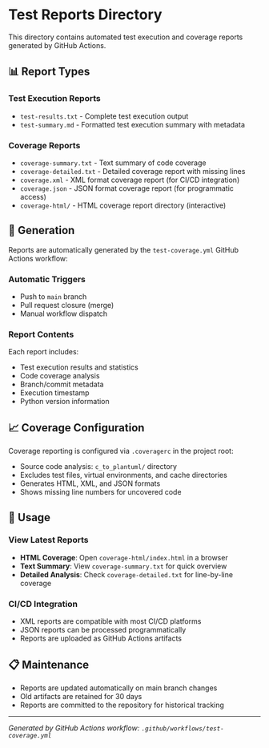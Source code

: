 # Test Reports Directory

This directory contains automated test execution and coverage reports generated by GitHub Actions.

## 📊 Report Types

### Test Execution Reports
- `test-results.txt` - Complete test execution output
- `test-summary.md` - Formatted test execution summary with metadata

### Coverage Reports
- `coverage-summary.txt` - Text summary of code coverage
- `coverage-detailed.txt` - Detailed coverage report with missing lines
- `coverage.xml` - XML format coverage report (for CI/CD integration)
- `coverage.json` - JSON format coverage report (for programmatic access)
- `coverage-html/` - HTML coverage report directory (interactive)

## 🔄 Generation

Reports are automatically generated by the `test-coverage.yml` GitHub Actions workflow:

### Automatic Triggers
- Push to `main` branch
- Pull request closure (merge)
- Manual workflow dispatch

### Report Contents
Each report includes:
- Test execution results and statistics
- Code coverage analysis
- Branch/commit metadata
- Execution timestamp
- Python version information

## 📈 Coverage Configuration

Coverage reporting is configured via `.coveragerc` in the project root:
- Source code analysis: `c_to_plantuml/` directory
- Excludes test files, virtual environments, and cache directories
- Generates HTML, XML, and JSON formats
- Shows missing line numbers for uncovered code

## 🎯 Usage

### View Latest Reports
- **HTML Coverage**: Open `coverage-html/index.html` in a browser
- **Text Summary**: View `coverage-summary.txt` for quick overview
- **Detailed Analysis**: Check `coverage-detailed.txt` for line-by-line coverage

### CI/CD Integration
- XML reports are compatible with most CI/CD platforms
- JSON reports can be processed programmatically
- Reports are uploaded as GitHub Actions artifacts

## 📋 Maintenance

- Reports are updated automatically on main branch changes
- Old artifacts are retained for 30 days
- Reports are committed to the repository for historical tracking

---

*Generated by GitHub Actions workflow: `.github/workflows/test-coverage.yml`*